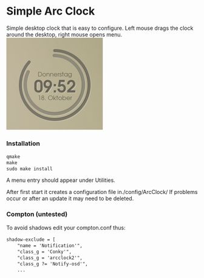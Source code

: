 # Simple Arc Clock

Simple desktop clock that is easy to configure. Left mouse drags the clock around the desktop, right mouse opens menu.
![Screenshot](sac.png)
### Installation
```
qmake
make
sudo make install
```
A menu entry should appear under Utilities.
   
After first start it creates a configuration file in./config/ArcClock/
If problems occur or after an update it may need to be deleted.

### Compton (untested)
To avoid shadows edit your compton.conf thus:
```
shadow-exclude = [
	"name = 'Notification'",
	"class_g = 'Conky'",
	"class_g = 'arcclock2'",
	"class_g ?= 'Notify-osd'",
	...
```
